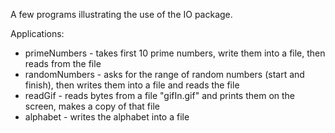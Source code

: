 A few programs illustrating the use of the IO package.

Applications:
 + primeNumbers - takes first 10 prime numbers, write them into a file, then reads from the file
 + randomNumbers - asks for the range of random numbers (start and finish), then writes them into a file and reads the file
 + readGif - reads bytes from a file "gifIn.gif" and prints them on the screen, makes a copy of that file
 + alphabet - writes the alphabet into a file
